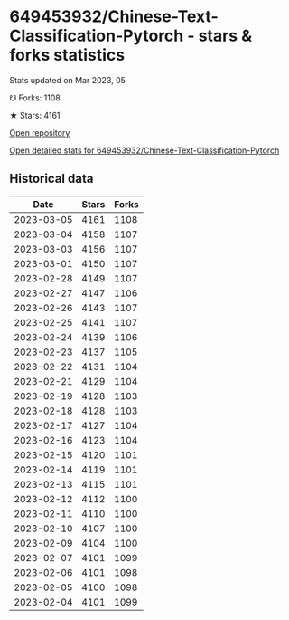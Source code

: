 # 649453932/Chinese-Text-Classification-Pytorch - stars & forks statistics

Stats updated on Mar 2023, 05

☋ Forks: 1108

★ Stars: 4161

[Open repository](https://github.com/649453932/Chinese-Text-Classification-Pytorch)

[Open detailed stats for 649453932/Chinese-Text-Classification-Pytorch](https://reviewgithub.com/rep/649453932/Chinese-Text-Classification-Pytorch)

## Historical data
| Date | Stars | Forks |
|------|-------|-------|
| 2023-03-05 | 4161 | 1108 | 
| 2023-03-04 | 4158 | 1107 | 
| 2023-03-03 | 4156 | 1107 | 
| 2023-03-01 | 4150 | 1107 | 
| 2023-02-28 | 4149 | 1107 | 
| 2023-02-27 | 4147 | 1106 | 
| 2023-02-26 | 4143 | 1107 | 
| 2023-02-25 | 4141 | 1107 | 
| 2023-02-24 | 4139 | 1106 | 
| 2023-02-23 | 4137 | 1105 | 
| 2023-02-22 | 4131 | 1104 | 
| 2023-02-21 | 4129 | 1104 | 
| 2023-02-19 | 4128 | 1103 | 
| 2023-02-18 | 4128 | 1103 | 
| 2023-02-17 | 4127 | 1104 | 
| 2023-02-16 | 4123 | 1104 | 
| 2023-02-15 | 4120 | 1101 | 
| 2023-02-14 | 4119 | 1101 | 
| 2023-02-13 | 4115 | 1101 | 
| 2023-02-12 | 4112 | 1100 | 
| 2023-02-11 | 4110 | 1100 | 
| 2023-02-10 | 4107 | 1100 | 
| 2023-02-09 | 4104 | 1100 | 
| 2023-02-07 | 4101 | 1099 | 
| 2023-02-06 | 4101 | 1098 | 
| 2023-02-05 | 4100 | 1098 | 
| 2023-02-04 | 4101 | 1099 | 

